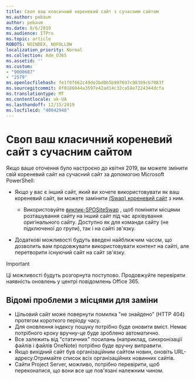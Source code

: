 ```yaml
---
title: Своп ваш класичний кореневий сайт з сучасним сайтом
ms.author: pebaum
author: pebaum
ms.date: 8/6/2019
ms.audience: ITPro
ms.topic: article
ROBOTS: NOINDEX, NOFOLLOW
localization_priority: Normal
ms.collection: Adm_O365
ms.assetid: ''
ms.custom:
- "9000687"
- "2579"
ms.openlocfilehash: fe1f0f662c49de2bd0b5b997697c98309cb7983f
ms.sourcegitcommit: 0f0186044a3597e42ad14c32ca58e7224344dcfa
ms.translationtype: MT
ms.contentlocale: uk-UA
ms.lasthandoff: 12/15/2019
ms.locfileid: "40042948"
---
```

# <a name="swap-your-classic-root-site-with-a-modern-site"></a>Своп ваш класичний кореневий сайт з сучасним сайтом

Якщо ваше оточення було настроєно до квітня 2019, ви можете змінити свій кореневий сайт на сучасний сайт за допомогою Microsoft PowerShell:

- Якщо у вас є інший сайт, який ви хочете використовувати як ваш кореневий сайт, ви можете замінити [(Swap) кореневий сайт](https://docs.microsoft.com/sharepoint/modern-root-site) з ним. 
    - Використовуйте [виклик-SPOSiteSwap](https://docs.microsoft.com/powershell/module/sharepoint-online/invoke-spositeswap?view=sharepoint-ps) , щоб поміняти місцями розташування сайту на інший сайт під час архівування оригінального сайту. Доступно як для команди сайту (не підключеної до групи), так і на сайті зв'язку. 

- Додаткові можливості будуть введені найближчим часом, що дозволить вам продовжувати використовувати контент на сайті, але перетворити існуючий сайт на сайт зв'язку. 
>[!Important]
>Ці можливості будуть розгорнута поступово. Продовжуйте перевіряти наявність оновлень у центрі повідомлень Office 365. 

## <a name="known-issues-with-swapping-sites"></a>Відомі проблеми з місцями для заміни

- Цільовий сайт може повернути помилка "не знайдено" (HTTP 404) протягом короткого періоду часу.
- Для оновлення індексу пошуку потрібно буде оновити вміст. Немає потрібного кроку вручну-це буде зроблено автоматично.
- Все залежить від "статичних" посилань (наприклад, синхронізації файлів і файлів OneNote) потрібно буде вручну виправити.
- Якщо вихідний сайт був організаційним сайтом новин, оновіть URL-адресу.Отримайте список всіх організаційних новинних сайтів.
- Сайти Project Server, можливо, потрібно перевірити, щоб переконатися, що вони все ще пов'язані належним чином.





